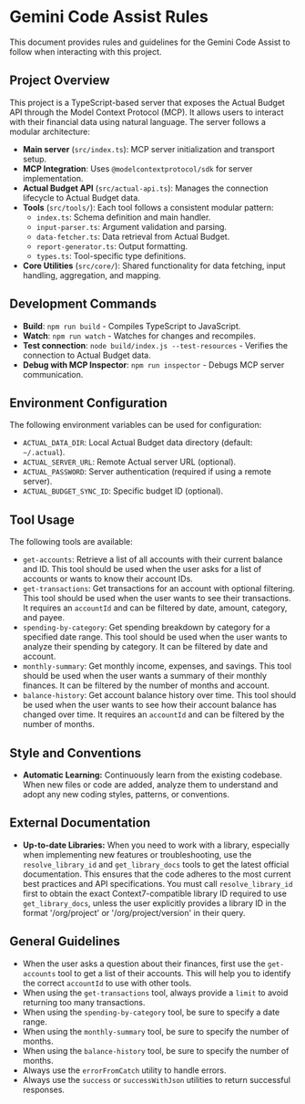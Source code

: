 # Gemini Code Assist Rules

This document provides rules and guidelines for the Gemini Code Assist to follow when interacting with this project.

## Project Overview

This project is a TypeScript-based server that exposes the Actual Budget API through the Model Context Protocol (MCP). It allows users to interact with their financial data using natural language. The server follows a modular architecture:

- **Main server** (`src/index.ts`): MCP server initialization and transport setup.
- **MCP Integration**: Uses `@modelcontextprotocol/sdk` for server implementation.
- **Actual Budget API** (`src/actual-api.ts`): Manages the connection lifecycle to Actual Budget data.
- **Tools** (`src/tools/`): Each tool follows a consistent modular pattern:
  - `index.ts`: Schema definition and main handler.
  - `input-parser.ts`: Argument validation and parsing.
  - `data-fetcher.ts`: Data retrieval from Actual Budget.
  - `report-generator.ts`: Output formatting.
  - `types.ts`: Tool-specific type definitions.
- **Core Utilities** (`src/core/`): Shared functionality for data fetching, input handling, aggregation, and mapping.

## Development Commands

- **Build**: `npm run build` - Compiles TypeScript to JavaScript.
- **Watch**: `npm run watch` - Watches for changes and recompiles.
- **Test connection**: `node build/index.js --test-resources` - Verifies the connection to Actual Budget data.
- **Debug with MCP Inspector**: `npm run inspector` - Debugs MCP server communication.

## Environment Configuration

The following environment variables can be used for configuration:

- `ACTUAL_DATA_DIR`: Local Actual Budget data directory (default: `~/.actual`).
- `ACTUAL_SERVER_URL`: Remote Actual server URL (optional).
- `ACTUAL_PASSWORD`: Server authentication (required if using a remote server).
- `ACTUAL_BUDGET_SYNC_ID`: Specific budget ID (optional).

## Tool Usage

The following tools are available:

- `get-accounts`: Retrieve a list of all accounts with their current balance and ID. This tool should be used when the user asks for a list of accounts or wants to know their account IDs.
- `get-transactions`: Get transactions for an account with optional filtering. This tool should be used when the user wants to see their transactions. It requires an `accountId` and can be filtered by date, amount, category, and payee.
- `spending-by-category`: Get spending breakdown by category for a specified date range. This tool should be used when the user wants to analyze their spending by category. It can be filtered by date and account.
- `monthly-summary`: Get monthly income, expenses, and savings. This tool should be used when the user wants a summary of their monthly finances. It can be filtered by the number of months and account.
- `balance-history`: Get account balance history over time. This tool should be used when the user wants to see how their account balance has changed over time. It requires an `accountId` and can be filtered by the number of months.

## Style and Conventions

- **Automatic Learning:** Continuously learn from the existing codebase. When new files or code are added, analyze them to understand and adopt any new coding styles, patterns, or conventions.

## External Documentation

- **Up-to-date Libraries:** When you need to work with a library, especially when implementing new features or troubleshooting, use the `resolve_library_id` and `get_library_docs` tools to get the latest official documentation. This ensures that the code adheres to the most current best practices and API specifications. You must call `resolve_library_id` first to obtain the exact Context7-compatible library ID required to use `get_library_docs`, unless the user explicitly provides a library ID in the format '/org/project' or '/org/project/version' in their query.

## General Guidelines

- When the user asks a question about their finances, first use the `get-accounts` tool to get a list of their accounts. This will help you to identify the correct `accountId` to use with other tools.
- When using the `get-transactions` tool, always provide a `limit` to avoid returning too many transactions.
- When using the `spending-by-category` tool, be sure to specify a date range.
- When using the `monthly-summary` tool, be sure to specify the number of months.
- When using the `balance-history` tool, be sure to specify the number of months.
- Always use the `errorFromCatch` utility to handle errors.
- Always use the `success` or `successWithJson` utilities to return successful responses.